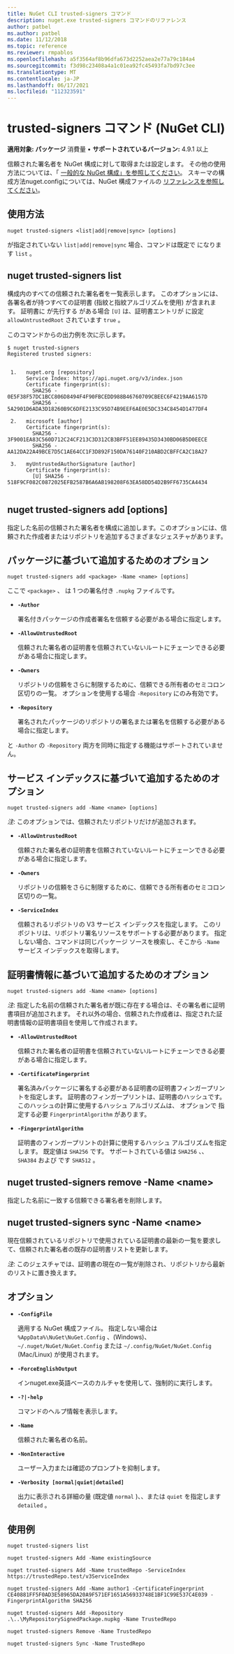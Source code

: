 ```yaml
---
title: NuGet CLI trusted-signers コマンド
description: nuget.exe trusted-signers コマンドのリファレンス
author: patbel
ms.author: patbel
ms.date: 11/12/2018
ms.topic: reference
ms.reviewer: rmpablos
ms.openlocfilehash: a5f3564af8b96dfa673d2252aea2e77a79c184a4
ms.sourcegitcommit: f3d98c23408a4a1c01ea92fc45493fa7bd97c3ee
ms.translationtype: MT
ms.contentlocale: ja-JP
ms.lasthandoff: 06/17/2021
ms.locfileid: "112323591"
---
```

# <a name="trusted-signers-command-nuget-cli"></a>trusted-signers コマンド (NuGet CLI)

**適用対象: パッケージ** 消費量 &bullet; **サポートされているバージョン:** 4.9.1 以上

信頼された署名者を NuGet 構成に対して取得または設定します。 その他の使用方法については、「 [一般的な NuGet 構成」を参照してください](../../consume-packages/configuring-nuget-behavior.md)。 スキーマの構成方法nuget.configについては、NuGet 構成ファイルの [リファレンスを参照してください](../nuget-config-file.md)。

## <a name="usage"></a>使用方法

```cli
nuget trusted-signers <list|add|remove|sync> [options]
```

が指定されていない `list|add|remove|sync` 場合、コマンドは既定で になります `list` 。

## <a name="nuget-trusted-signers-list"></a>nuget trusted-signers list

構成内のすべての信頼された署名者を一覧表示します。 このオプションには、各署名者が持つすべての証明書 (指紋と指紋アルゴリズムを使用) が含まれます。 証明書に が先行する がある場合 `[U]` は、証明書エントリが に設定 `allowUntrustedRoot` されています `true` 。

このコマンドからの出力例を次に示します。

```cli
$ nuget trusted-signers
Registered trusted signers:


 1.   nuget.org [repository]
      Service Index: https://api.nuget.org/v3/index.json
      Certificate fingerprint(s):
        SHA256 - 0E5F38F57DC1BCC806D8494F4F90FBCEDD988B46760709CBEEC6F4219AA6157D
        SHA256 - 5A2901D6ADA3D18260B9C6DFE2133C95D74B9EEF6AE0E5DC334C8454D1477DF4

 2.   microsoft [author]
      Certificate fingerprint(s):
        SHA256 - 3F9001EA83C560D712C24CF213C3D312CB3BFF51EE89435D3430BD06B5D0EECE
        SHA256 - AA12DA22A49BCE7D5C1AE64CC1F3D892F150DA76140F210ABD2CBFFCA2C18A27

 3.   myUntrustedAuthorSignature [author]
      Certificate fingerprint(s):
        [U] SHA256 - 518F9CF082C0872025EFB2587B6A6AB198208F63EA58DD54D2B9FF6735CA4434
        
```

## <a name="nuget-trusted-signers-add-options"></a>nuget trusted-signers add [options]

指定した名前の信頼された署名者を構成に追加します。このオプションには、信頼された作成者またはリポジトリを追加するさまざまなジェスチャがあります。

## <a name="options-for-add-based-on-a-package"></a>パッケージに基づいて追加するためのオプション

```cli
nuget trusted-signers add <package> -Name <name> [options]
```

ここで `<package>` 、 は 1 つの署名付き `.nupkg` ファイルです。

- **`-Author`**

  署名付きパッケージの作成者署名を信頼する必要がある場合に指定します。

- **`-AllowUntrustedRoot`**

  信頼された署名者の証明書を信頼されていないルートにチェーンできる必要がある場合に指定します。

- **`-Owners`**

  リポジトリの信頼をさらに制限するために、信頼できる所有者のセミコロン区切りの一覧。 オプションを使用する場合 `-Repository` にのみ有効です。

- **`-Repository`**

  署名されたパッケージのリポジトリの署名または署名を信頼する必要がある場合に指定します。

と `-Author` の `-Repository` 両方を同時に指定する機能はサポートされていません。

## <a name="options-for-add-based-on-a-service-index"></a>サービス インデックスに基づいて追加するためのオプション

```cli
nuget trusted-signers add -Name <name> [options]
```

_注_: このオプションでは、信頼されたリポジトリだけが追加されます。 

- **`-AllowUntrustedRoot`**

  信頼された署名者の証明書を信頼されていないルートにチェーンできる必要がある場合に指定します。

- **`-Owners`**

  リポジトリの信頼をさらに制限するために、信頼できる所有者のセミコロン区切りの一覧。

- **`-ServiceIndex`**

  信頼されるリポジトリの V3 サービス インデックスを指定します。 このリポジトリは、リポジトリ署名リソースをサポートする必要があります。 指定しない場合、コマンドは同じパッケージ ソースを検索し、そこから `-Name` サービス インデックスを取得します。

## <a name="options-for-add-based-on-the-certificate-information"></a>証明書情報に基づいて追加するためのオプション

```cli
nuget trusted-signers add -Name <name> [options]
```

_注_: 指定した名前の信頼された署名者が既に存在する場合は、その署名者に証明書項目が追加されます。 それ以外の場合、信頼された作成者は、指定された証明書情報の証明書項目を使用して作成されます。


- **`-AllowUntrustedRoot`**

  信頼された署名者の証明書を信頼されていないルートにチェーンできる必要がある場合に指定します。

- **`-CertificateFingerprint`**

  署名済みパッケージに署名する必要がある証明書の証明書フィンガープリントを指定します。 証明書のフィンガープリントは、証明書のハッシュです。 このハッシュの計算に使用するハッシュ アルゴリズムは、 オプションで 指定する必要 `FingerprintAlgorithm` があります。

- **`-FingerprintAlgorithm`**

  証明書のフィンガープリントの計算に使用するハッシュ アルゴリズムを指定します。 既定値は `SHA256` です。 サポートされている値は `SHA256` 、、 `SHA384` および です `SHA512` 。

## <a name="nuget-trusted-signers-remove--name-name"></a>nuget trusted-signers remove -Name \<name\>

指定した名前に一致する信頼できる署名者を削除します。

## <a name="nuget-trusted-signers-sync--name-name"></a>nuget trusted-signers sync -Name \<name\>

現在信頼されているリポジトリで使用されている証明書の最新の一覧を要求して、信頼された署名者の既存の証明書リストを更新します。

_注_: このジェスチャでは、証明書の現在の一覧が削除され、リポジトリから最新のリストに置き換えます。

## <a name="options"></a>オプション

- **`-ConfigFile`**

  適用する NuGet 構成ファイル。 指定しない場合は `%AppData%\NuGet\NuGet.Config` 、(Windows)、 `~/.nuget/NuGet/NuGet.Config` または `~/.config/NuGet/NuGet.Config` (Mac/Linux) が使用されます。

- **`-ForceEnglishOutput`**

  インnuget.exe英語ベースのカルチャを使用して、強制的に実行します。

- **`-?|-help`**

  コマンドのヘルプ情報を表示します。

- **`-Name`**

  信頼された署名者の名前。

- **`-NonInteractive`**

  ユーザー入力または確認のプロンプトを抑制します。

- **`-Verbosity [normal|quiet|detailed]`**

  出力に表示される詳細の量 (既定値 `normal` )、、または `quiet` を指定します `detailed` 。


## <a name="examples"></a>使用例

```cli
nuget trusted-signers list

nuget trusted-signers Add -Name existingSource

nuget trusted-signers Add -Name trustedRepo -ServiceIndex https://trustedRepo.test/v3ServiceIndex

nuget trusted-signers Add -Name author1 -CertificateFingerprint CE40881FF5F0AD3E58965DA20A9F571EF1651A56933748E1BF1C99E537C4E039 -FingerprintAlgorithm SHA256

nuget trusted-signers Add -Repository .\..\MyRepositorySignedPackage.nupkg -Name TrustedRepo

nuget trusted-signers Remove -Name TrustedRepo

nuget trusted-signers Sync -Name TrustedRepo
```
